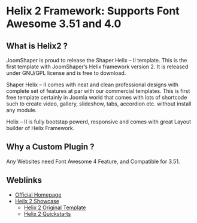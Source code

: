 Helix 2 Framework: Supports Font Awesome 3.51 and 4.0 
=====================================================

What is Helix2 ?
-----------------

JoomShaper is proud to release the Shaper Helix – II template. This is the first template with JoomShaper’s Helix framework version 2. It is released under GNU/GPL license and is free to download.

Shaper Helix – II comes with neat and clean professional designs with complete set of features at par with our commercial templates. This is first free template certainly in Joomla world that comes with lots of shortcode such to create video, gallery, slideshow, tabs, accordion etc. without install any module.

Helix – II is fully bootstap powerd, responsive and comes with great Layout builder of Helix Framework.

Why a Custom Plugin ?
---------------------
Any Websites need Font Awesome 4 Feature, and Compatible for 3.51. 


Weblinks
--------


* [Official Homepage](http://www.vineatech.de)
* [Heilx 2 Showcase](http://www.joomshaper.com/joomla-templates/helix-ii)
  * [Helix 2 Original Template](http://www.joomshaper.com/downloads/template/helix-ii/download/2)
  * [Helix 2 Quickstarts](http://www.joomshaper.com/downloads/template/helix-ii/download/1)
